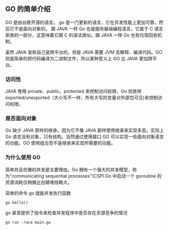 ## GO 的简单介绍

GO 是由谷歌开源的语言。
go 是一门更新的语言，它在并发性能上更加可靠，然后它不是面向对象的。
跟 JAVA 一样 Go 也是服务器端编程语言，它属于 C 语言家族的一部分，这意味着它跟 C 的语法类似。跟 JAVA 一样 Go 也有垃圾回收机制。

虽然 JAVA 宣称自己是跨平台的，但是 JAVA 需要 JVM 去解释、编译代码。GO 则是简单的把代码编译为二进制文件，所以某种意义上 GO 比 JAVA 更加跨平台。

### 访问性

JAVA 使用 private、public、protected 来控制访问权限，Go 则使用 exported/unexported（大小写不一样，所有大写的变量对外部包可见)来控制访问权限。

### 是否面向对象

Go 缺少 JAVA 那样的继承，因为它不像 JAVA 那样使用继承来实现多态。实际上 Go 语言没有对象，只有结构。当然通过使用接口 GO 可以实现一些面向对象语言的功能。GO 使用组合而不是继承来实现所需要的功能。

### 为什么使用 GO

简单并且优雅的并发是主要理由。Go 拥有一个强大的并发模型，称为"communicating sequential processes"(CSP).Go 中启动一个 goroutine 的资源消耗仅稍微比创建堆栈略大。

简单的命令 go 就能并发执行函数

```
go hello()
```

go 甚至提供了指令来检查并发程序中是否存在资源竞争的情况

```
go run -race main.go
```
